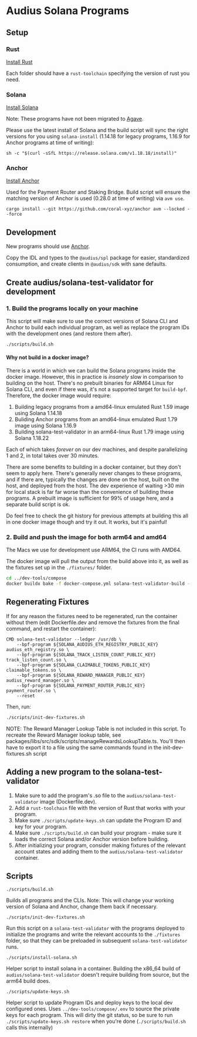 # Audius Solana Programs

## Setup

### Rust

[Install Rust](https://www.rust-lang.org/tools/install)

Each folder should have a `rust-toolchain` specifying the version of rust you need.

### Solana

[Install Solana](https://docs.solanalabs.com/cli/install)

Note: These programs have not been migrated to [Agave](https://solana.com/developers/guides/getstarted/setup-local-development).

Please use the latest install of Solana and the build script will sync the right versions for you using `solana-install` (1.14.18 for legacy programs, 1.16.9 for Anchor programs at time of writing):

```
sh -c "$(curl -sSfL https://release.solana.com/v1.18.18/install)"
```

### Anchor

[Install Anchor](https://www.anchor-lang.com/docs/installation)

Used for the Payment Router and Staking Bridge. Build script will ensure the matching version of Anchor is used (0.28.0 at time of writing) via `avm use`.

```
cargo install --git https://github.com/coral-xyz/anchor avm --locked --force
```

## Development

New programs should use [Anchor](https://www.anchor-lang.com/).

Copy the IDL and types to the `@audius/spl` package for easier, standardized consumption, and create clients in `@audius/sdk` with sane defaults.

## Create audius/solana-test-validator for development

### 1. Build the programs locally on your machine

This script will make sure to use the correct versions of Solana CLI and Anchor to build each individual program, as well as replace the program IDs with the development ones (and restore them after).

```bash
./scripts/build.sh
```

#### Why not build in a docker image?

There is a world in which we can build the Solana programs inside the docker image. However, this in practice is _insanely_ slow in comparison to building on the host. There's no prebuilt binaries for ARM64 Linux for Solana CLI, and even if there was, it's not a supported target for `build-bpf`. Therefore, the docker image would require:

1. Building legacy programs from a amd64-linux emulated Rust 1.59 image using Solana 1.14.18
2. Buliding Anchor programs from an amd64-linux emulated Rust 1.79 image using Solana 1.16.9
3. Building solana-test-validator in an arm64-linux Rust 1.79 image using Solana 1.18.22

Each of which takes _forever_ on our dev machines, and despite parallelizing 1 and 2, in total takes over 30 minutes.

There are some benefits to building in a docker container, but they don't seem to apply here. There's generally never changes to these programs, and if there are, typically the changes are done on the host, built on the host, and deployed from the host. The dev experience of waiting >30 min for local stack is far far worse than the convenience of building these programs. A prebuilt image is sufficient for 99% of usage here, and a separate build script is ok.

Do feel free to check the git history for previous attempts at building this all in one docker image though and try it out. It works, but it's painful!

### 2. Build and push the image for both arm64 and amd64

The Macs we use for development use ARM64, the CI runs with AMD64.

The docker image will pull the output from the build above into it, as well as
the fixtures set up in the `./fixtures/` folder.

```bash
cd ../dev-tools/compose
docker buildx bake -f docker-compose.yml solana-test-validator-build --push
```

## Regenerating Fixtures

If for any reason the fixtures need to be regenerated, run the container without them (edit Dockerfile.dev and remove the fixtures from the final command, and restart the container):

```docker
CMD solana-test-validator --ledger /usr/db \
    --bpf-program ${SOLANA_AUDIUS_ETH_REGISTRY_PUBLIC_KEY} audius_eth_registry.so \
    --bpf-program ${SOLANA_TRACK_LISTEN_COUNT_PUBLIC_KEY} track_listen_count.so \
    --bpf-program ${SOLANA_CLAIMABLE_TOKENS_PUBLIC_KEY} claimable_tokens.so \
    --bpf-program ${SOLANA_REWARD_MANAGER_PUBLIC_KEY} audius_reward_manager.so \
    --bpf-program ${SOLANA_PAYMENT_ROUTER_PUBLIC_KEY} payment_router.so \
    --reset
```

Then, run:

```bash
./scripts/init-dev-fixtures.sh
```

NOTE: The Reward Manager Lookup Table is not included in this script. To recreate the Reward Manager lookup table, see packages/libs/src/sdk/scripts/manageRewardsLookupTable.ts. You'll then have to export it to a file using the same commands found in the init-dev-fixtures.sh script

## Adding a new program to the solana-test-validator

1. Make sure to add the program's .so file to the `audius/solana-test-validator` image (Dockerfile.dev).
2. Add a `rust-toolchain` file with the version of Rust that works with your program.
3. Make sure `./scripts/update-keys.sh` can update the Program ID and key for your program.
4. Make sure `./scripts/build.sh` can build your program - make sure it loads the correct Solana and/or Anchor version before building.
5. After initializing your program, consider making fixtures of the relevant account states and adding them to the `audius/solana-test-validator` container.

## Scripts

`./scripts/build.sh`

Builds all programs and the CLIs. Note: This will change your working version of Solana and Anchor, change them back if necessary.

`./scripts/init-dev-fixtures.sh`

Run this script on a `solana-test-validator` with the programs deployed to initialize the programs and write the relevant accounts to the `./fixtures` folder, so that they can be preloaded in subsequent `solana-test-validator` runs.

`./scripts/install-solana.sh`

Helper script to install solana in a container. Building the x86_64 build of `audius/solana-test-validator` doesn't require building from source, but the arm64 build does.

`./scripts/update-keys.sh`

Helper script to update Program IDs and deploy keys to the local dev configured ones. Uses `../dev-tools/compose/.env` to source the private keys for each program. This will dirty the git status, so be sure to run `./scripts/update-keys.sh restore` when you're done (`./scripts/build.sh` calls this internally)
